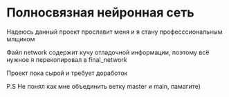 # Полносвязная нейронная сеть

Надеюсь данный проект прославит меня и я стану професссиональным млщиком

Файл network содержит кучу отладочной информации, поэтому всё нужное я перекопировал в final_network

Проект пока сырой и требует доработок

P.S Не понял как мне объединить ветку master и main, памагите)

